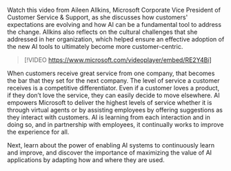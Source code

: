 Watch this video from Aileen Allkins, Microsoft Corporate Vice President of Customer Service & Support, as she discusses how customers' expectations are evolving and how AI can be a fundamental tool to address the change. Allkins also reflects on the cultural challenges that she addressed in her organization, which helped ensure an effective adoption of the new AI tools to ultimately become more customer-centric.

> [!VIDEO https://www.microsoft.com/videoplayer/embed/RE2Y4Bi]

When customers receive great service from one company, that becomes the bar that they set for the next company. The level of service a customer receives is a competitive differentiator. Even if a customer loves a product, if they don’t love the service, they can easily decide to move elsewhere. AI empowers Microsoft to deliver the highest levels of service whether it is through virtual agents or by assisting employees by offering suggestions as they interact with customers. AI is learning from each interaction and in doing so, and in partnership with employees, it continually works to improve the experience for all.

Next, learn about the power of enabling AI systems to continuously learn and improve, and discover the importance of maximizing the value of AI applications by adapting how and where they are used.